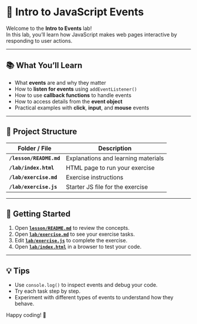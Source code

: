 # 🌟 Intro to JavaScript Events

Welcome to the **Intro to Events** lab!  
In this lab, you’ll learn how JavaScript makes web pages interactive by responding to user actions.

---

## 📚 What You’ll Learn

- What **events** are and why they matter  
- How to **listen for events** using `addEventListener()`  
- How to use **callback functions** to handle events  
- How to access details from the **event object**  
- Practical examples with **click**, **input**, and **mouse** events  

---

## 📁 Project Structure

| Folder / File | Description |
|---------------|--------------|
| **`/lesson/README.md`** | Explanations and learning materials |
| **`/lab/index.html`** | HTML page to run your exercise |
| **`/lab/exercise.md`** | Exercise instructions |
| **`/lab/exercise.js`** | Starter JS file for the exercise |

---

## 🚀 Getting Started

1. Open **[`lesson/README.md`](lesson/README.md)** to review the concepts.  
2. Open **[`lab/exercise.md`](lab/exercise.md)** to see your exercise tasks.  
3. Edit **[`lab/exercise.js`](lab/exercise.js)** to complete the exercise.  
4. Open **[`lab/index.html`](lab/index.html)** in a browser to test your code.

---

## 💡 Tips

- Use `console.log()` to inspect events and debug your code.  
- Try each task step by step.  
- Experiment with different types of events to understand how they behave.

Happy coding! 🌱
